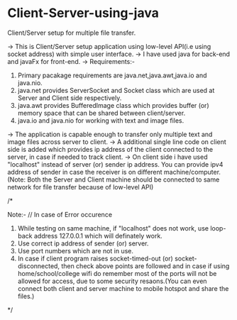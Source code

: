 # Client-Server-using-java
Client/Server setup for multiple file transfer.


-> This is Client/Server setup application using low-level API(i.e using socket address) with simple user interface.
-> I have used java for back-end and javaFx for front-end.
-> Requirements:-
  1. Primary pacakage requirements are java.net,java.awt,java.io and java.nio.
  2. java.net provides ServerSocket and Socket class which are used at Server and Client side respectively.
  3. java.awt provides BufferedImage class which provides buffer (or) memory space that can be shared between client/server.
  4. java.io and java.nio for working with text and image files.

-> The application is capable enough to transfer only multiple text and image files across server to client.
-> A additional single line code on client side is added which provides ip address of the client connected to the server, in case if needed to track client.
-> On client side i have used "localhost" instead of server (or) sender ip address. You can provide ipv4 address of sender in case the receiver is on
  different machine/computer. (Note: Both the Server and Client machine should be connected to same network for file transfer because of low-level API)

/*

Note:- // In case of Error occurence
1. While testing on same machine, if "localhost" does not work, use loop-back address 127.0.0.1 which will definately work.
2. Use correct ip address of sender (or) server.
3. Use port numbers which are not in use.
4. In case if client program raises socket-timed-out (or) socket-disconnected, then check above points are followed and in case if using home/school/college wifi
   do remember most of the ports will not be allowed for access, due to some security resaons.(You can even connect both client and server machine to mobile hotspot
   and share the files.)

*/
